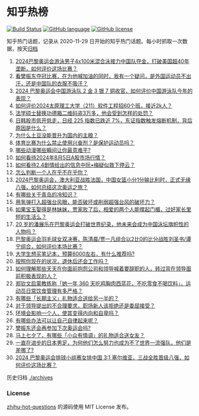 # 知乎热榜
[![Build Status](https://github.com/ToWeLong/zhihu-hot-questions/workflows/CI/badge.svg)](https://github.com/ToWeLong/zhihu-hot-questions/actions)
[![GitHub language](https://img.shields.io/badge/language-golang-orange.svg)](https://golang.org/)
[![GitHub license](https://img.shields.io/github/license/ToWeLong/zhihu-hot-questions)](https://github.com/ToWeLong/zhihu-hot-questions/blob/main/LICENSE)

知乎热门话题，记录从 2020-11-29 日开始的知乎热门话题。每小时抓取一次数据，按天[归档](./archives)

<!-- BEGIN -->

1. [2024巴黎奥运会游泳男子4x100米混合泳接力中国队夺金，打破美国超40年垄断，如何评价这场比赛？](https://www.zhihu.com/question/663459589)
1. [看樊振东夺冠比赛，在为他喊加油的同时，我有一个疑问，是外国运动员不出汗，还是中国队的衣服不吸汗？](https://www.zhihu.com/question/663449911)
1. [2024 巴黎奥运会中国游泳队 2 金 3 银 7 铜收官，如何评价中国游泳队今年的表现？](https://www.zhihu.com/question/663462304)
1. [如何评价2024太原理工大学（211）软件工程招60个班，接近2k人？](https://www.zhihu.com/question/663179975)
1. [法学硕士替换功德箱二维码盗3万多，他会受到怎样的处罚？](https://www.zhihu.com/question/663410896)
1. [日韩股市低开低走，日经 225 指数已跌近 7%，东证指数触发熔断机制，背后原因是什么？](https://www.zhihu.com/question/663484038)
1. [为什么土豆没能晋升为国内的主粮？](https://www.zhihu.com/question/663242126)
1. [体育比赛为什么禁止使用兴奋剂？是保护运动员吗？](https://www.zhihu.com/question/663161356)
1. [哪些动漫哪些瞬间让你最意难平?](https://www.zhihu.com/question/623475431)
1. [如何看待2024年8月5日A股市场行情？](https://www.zhihu.com/question/663233036)
1. [如何看待2.4剧情给出的信息中阮•梅疑似救下停云？](https://www.zhihu.com/question/663290867)
1. [怎么判断一个人在乎不在乎你？](https://www.zhihu.com/question/291530895)
1. [2024巴黎奥运会，澳大利亚战胜法国，中国女篮小分1分输比利时，正式无缘八强，如何总结这次奥运之旅？](https://www.zhihu.com/question/663482591)
1. [有哪些关于青岛的冷知识？](https://www.zhihu.com/question/305186024)
1. [用氢弹打入超强台风眼，能否破坏或削弱超强台风的破坏力？](https://www.zhihu.com/question/614445157)
1. [如果宝玉娶得是林妹妹，贾家败了后，相爱的两个人能撑起门楣，过好家长里短的生活么？](https://www.zhihu.com/question/658172302)
1. [20 岁的潘展乐在巴黎奥运会打破世界纪录，他未来会成为中国泳坛旗帜性的人物吗？](https://www.zhihu.com/question/663149558)
1. [巴黎奥运会羽毛球女双决赛，陈清晨/贾一凡组合以2比0的比分战胜刘圣书/谭宁组合，如何评价本场比赛？](https://www.zhihu.com/question/663375309)
1. [大学生想买笔记本，预算6000左右，有什么推荐吗?](https://www.zhihu.com/question/661172117)
1. [按照你现在的状况，退休后还会工作吗？](https://www.zhihu.com/question/663322546)
1. [如何理解那些天天在你面前抱怨公司和领导喊着要辞职的人，转过背在领导面前积极表现的人？](https://www.zhihu.com/question/663210582)
1. [郑钦文启蒙教练称「她一年 360 天吃鸡胸肉西蓝花，不吃零食不喝饮料」，运动员日常饮食管理有多严格？](https://www.zhihu.com/question/663414544)
1. [有哪些「长期主义」礼物适合送给另一半的？](https://www.zhihu.com/question/662470064)
1. [对于领导提出的不合理要求，职场新人该拒绝还是委屈接受？](https://www.zhihu.com/question/663232563)
1. [环境会影响一个人，使其变得内向和自卑吗？](https://www.zhihu.com/question/662864249)
1. [有哪些办法可以让自己自律起来呢？](https://www.zhihu.com/question/662849066)
1. [樊振东还会再参加下次奥运会吗?](https://www.zhihu.com/question/663340786)
1. [马上七夕了，有哪些「小众有情调」的礼物适合送女友？](https://www.zhihu.com/question/662470028)
1. [一直在进步的日本男足，为何他们怎么努力也成为不了世界一流强队，他们是差哪了?](https://www.zhihu.com/question/663364987)
1. [2024 巴黎奥运会排球小组赛女排中国 3:1 塞尔维亚，三战全胜晋级八强，如何评价这场比赛？](https://www.zhihu.com/question/663455225)

<!-- END -->

历史归档 [./archives](./archives)


### License
[zhihu-hot-questions](https://github.com/towelong/zhihu-hot-questions) 的源码使用 MIT License 发布。